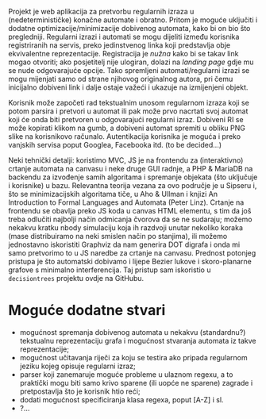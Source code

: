 Projekt je web aplikacija za pretvorbu regularnih izraza u (nedeterminističke) konačne automate i obratno.
Pritom je moguće uključiti i dodatne optimizacije/minimizacije dobivenog automata, kako bi on bio što pregledniji. Regularni izrazi i automati se mogu
dijeliti između korisnika registriranih na servis, preko jedinstvenog linka koji predstavlja obje ekvivalentne reprezentacije. Registracija je *nužna*
kako bi se takav link mogao otvoriti; ako posjetitelj nije ulogiran, dolazi na *landing page* gdje mu se nude odgovarajuće opcije. Tako spremljeni
automati/regularni izrazi se mogu mijenjati samo od strane njihovog originalnog autora, pri čemu inicijalno dobiveni link i dalje ostaje važeći i 
ukazuje na izmijenjeni objekt.

Korisnik može započeti rad tekstualnim unosom regularnom izraza koji se potom parsira i pretvori u automat ili pak može prvo nacrtati svoj automat koji će onda
biti pretvoren u odgovarajući regularni izraz. Dobiveni RI se može kopirati klikom na gumb, a dobiveni automat spremiti u obliku PNG slike na korisnikovo
računalo. Autentikacija korisnika je moguća i preko vanjskih servisa poput Googlea, Facebooka itd. (to be decided...)

Neki tehnički detalji: koristimo MVC, JS je na frontendu za (interaktivno) crtanje automata na canvasu i neke druge GUI radnje, a PHP & MariaDB na backendu
za izvođenje samih algoritama i spremanje objekata (što uključuje i korisnike) u bazu. Relevantna teorija vezana za ovo područje je u Sipseru i, što se
minimizacijskih algoritama tiče, u Aho & Ullman i knjizi An Introduction to Formal Languages and Automata (Peter Linz).
Crtanje na frontendu se obavlja preko JS koda u canvas HTML elementu, s tim da još treba odlučiti najbolji način odmicanja čvorova da se ne sudaraju;
možemo nekakvu kratku nbody simulaciju koja ih razdvoji unutar nekoliko koraka (mase distribuiramo na neki smislen način po stanjima), ili možemo
jednostavno iskoristiti Graphviz da nam generira DOT digrafa i onda mi samo pretvorimo to u JS naredbe za crtanje na canvasu. Prednost potonjeg pristupa
je što automatski dobivamo i lijepe Bezier lukove i skoro-planarne grafove s minimalno interferencija. Taj pristup sam iskoristio u `decisiontrees`
projektu ovdje na GitHubu.

# Moguće dodatne stvari
* mogućnost spremanja dobivenog automata u nekakvu (standardnu?) tekstualnu reprezentaciju grafa i mogućnost stvaranja automata iz takve reprezentacije;
* mogućnost učitavanja riječi za koju se testira ako pripada regularnom jeziku kojeg opisuje regularni izraz;
* parser koji zanemaruje moguće probleme u ulaznom regexu, a to praktički mogu biti samo krivo sparene (ili uopće ne sparene) zagrade i pretpostavlja što je korisnik htio reći;
* dodati mogućnost specificiranja klasa regexa, poput [A-Z] i sl.
* ?...